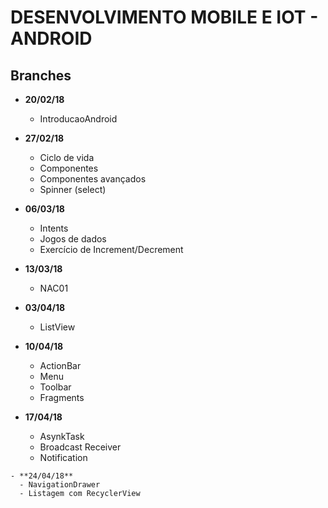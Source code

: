 # DESENVOLVIMENTO MOBILE E IOT - ANDROID

## Branches
  - **20/02/18**
    - IntroducaoAndroid
  - **27/02/18**
    - Ciclo de vida
    - Componentes
	- Componentes avançados
	- Spinner (select)
   - **06/03/18**
     - Intents
     - Jogos de dados
     - Exercício de Increment/Decrement
   - **13/03/18**
     - NAC01
   - **03/04/18**
     - ListView
   - **10/04/18** 
	   - ActionBar
	   - Menu
	   - Toolbar
     - Fragments

   - **17/04/18**
     - AsynkTask
     - Broadcast Receiver 
     - Notification

    - **24/04/18**
      - NavigationDrawer 
      - Listagem com RecyclerView